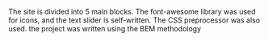 The site is divided into 5 main blocks. The font-awesome library was used for icons, 
and the text slider is self-written. The CSS preprocessor was also used.
the project was written using the BEM methodology
